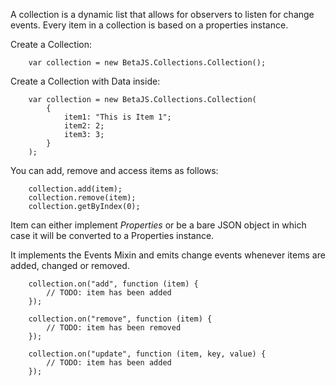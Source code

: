 
A collection is a dynamic list that allows for observers to listen for change events. Every item in a collection is based on a properties instance.

Create a Collection:
```
	var collection = new BetaJS.Collections.Collection();
```

Create a Collection with Data inside:
```
	var collection = new BetaJS.Collections.Collection(
		{
			item1: "This is Item 1";
			item2: 2;
			item3: 3;
		}
	);
```

You can add, remove and access items as follows:

```
	collection.add(item);
	collection.remove(item);
	collection.getByIndex(0);
```

Item can either implement *Properties* or be a bare JSON object in which case it will be converted to a Properties instance.

It implements the Events Mixin and emits change events whenever items are added, changed or removed.
```
	collection.on("add", function (item) {
		// TODO: item has been added
	});
	
	collection.on("remove", function (item) {
		// TODO: item has been removed
	});
	
	collection.on("update", function (item, key, value) {
		// TODO: item has been added
	});	
```
